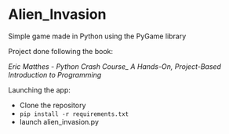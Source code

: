 # Alien_Invasion

Simple game made in Python using the PyGame library

Project done following the book:

*Eric Matthes - Python Crash Course_ A Hands-On, Project-Based Introduction to Programming*

Launching the app:

- Clone the repository
- `pip install -r requirements.txt`
- launch alien_invasion.py

